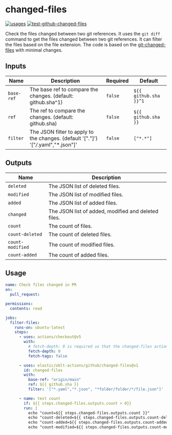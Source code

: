 # <!--name-->changed-files<!--/name-->

[![usages](https://img.shields.io/badge/usages-white?logo=githubactions&logoColor=blue)](https://github.com/search?q=elastic%2Foblt-actions%2Fgithub%2Fchanged-files+%28path%3A.github%2Fworkflows+OR+path%3A**%2Faction.yml+OR+path%3A**%2Faction.yaml%29&type=code)
[![test-github-changed-files](https://github.com/elastic/oblt-actions/actions/workflows/test-github-changed-files.yml/badge.svg?branch=main)](https://github.com/elastic/oblt-actions/actions/workflows/test-github-changed-files.yml)

<!--description-->
Check the files changed between two git references.
It uses the `git diff` command to get the files changed between two git references.
It can filter the files based on the file extension.
The code is based on the [git-changed-files](https://github.com/kandhavivekraj/git-changed-files) with minimal changes.
<!--/description-->

## Inputs
<!--inputs-->
| Name       | Description                                                                          | Required | Default               |
|------------|--------------------------------------------------------------------------------------|----------|-----------------------|
| `base-ref` | The base ref to compare the changes. (default: github.sha^1)                         | `false`  | `${{ github.sha }}^1` |
| `ref`      | The ref to compare the changes. (default: github.sha)                                | `false`  | `${{ github.sha }}`   |
| `filter`   | The JSON filter to apply to the changes. (default '["*.*"]') '["*/*.yaml","*.json"]' | `false`  | `["*.*"]`             |
<!--/inputs-->

## Outputs
<!--outputs-->
| Name             | Description                                         |
|------------------|-----------------------------------------------------|
| `deleted`        | The JSON list of deleted files.                     |
| `modified`       | The JSON list of modified files.                    |
| `added`          | The JSON list of added files.                       |
| `changed`        | The JSON list of added, modified and deleted files. |
| `count`          | The count of files.                                 |
| `count-deleted`  | The count of deleted files.                         |
| `count-modified` | The count of modified files.                        |
| `count-added`    | The count of added files.                           |
<!--/outputs-->

## Usage

<!--usage action="elastic/oblt-actions/**" version="env:VERSION"-->
```yaml
name: Check files changed in PR
on:
  pull_request:

permissions:
  contents: read

jobs:
  filter-files:
    runs-on: ubuntu-latest
    steps:
      - uses: actions/checkout@v5
        with:
          # fetch-depth: 0 is required so that the changed-files action can access the full git history for accurate comparison.
          fetch-depth: 0
          fetch-tags: false

      - uses: elastic/oblt-actions/github/changed-files@v1
        id: changed-files
        with:
          base-ref: "origin/main"
          ref: ${{ github.sha }}
          filter: '["*.yaml","*.json", "*folder/folder/*/file.json"]'

      - name: test count
        if: ${{ steps.changed-files.outputs.count > 0}}
        run: |
          echo "count=${{ steps.changed-files.outputs.count }}"
          echo "count-deleted=${{ steps.changed-files.outputs.count-deleted }}"
          echo "count-added=${{ steps.changed-files.outputs.count-added }}"
          echo "count-modified=${{ steps.changed-files.outputs.count-modified }}"
```
<!--/usage-->
